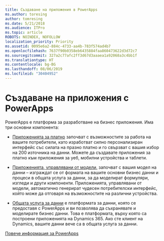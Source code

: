 ```yaml
---
title: Създаване на приложения в PowerApps
ms.author: toresing
author: tomresing
ms.date: 5/21/2018
ms.audience: ITPro
ms.topic: article
ROBOTS: NOINDEX, NOFOLLOW
localization_priority: Priority
ms.assetid: 0095e6a2-884c-4733-aa4b-783f574ad4b7
ms.openlocfilehash: 7637f90b0358eb6435884faa860473622d3d72c7
ms.sourcegitcommit: 327a2c77afc2ff3d67d3aaaea1a92068a3c4bb1f
ms.translationtype: HT
ms.contentlocale: bg-BG
ms.lasthandoff: 08/06/2019
ms.locfileid: "30404952"
---
```

# <a name="create-apps-with-powerapps"></a>Създаване на приложения с PowerApps

PowerApps е платформа за разработване на бизнес приложения. Има три основни компонента: 
  
- [Приложенията за платно](https://go.microsoft.com/fwlink/?linkid=874495) започват с възможностите за работа на вашите потребители, като изработват силно персонализиран интерфейс със силата на празно платно и го свързват с вашия избор на 200 източника на данни. Можете да създавате приложения за платно към приложения за уеб, мобилни устройства и таблети. 
    
- [Приложенията, управлявани от модели,](https://go.microsoft.com/fwlink/?linkid=874496) започват с вашия модел на данни – изграждат се от формата на вашите основни бизнес данни и процеси в общата услуга за данни, за да моделират формуляри, изгледи и други компоненти. Приложенията, управлявани от модели, автоматично генерират чудесен потребителски интерфейс, който може да отговаря на възможностите на различни устройства. 
    
- [Общата услуга за данни](https://go.microsoft.com/fwlink/?linkid=874497) е платформата за данни, която се предоставя с PowerApps и ви позволява да съхранявате и моделирате бизнес данни. Това е платформата, върху която са построени приложенията на Dynamics 365. Ако сте клиент на Dynamics, вашите данни вече са в общата услуга за данни. 
    
[Повече информация за PowerApps](https://go.microsoft.com/fwlink/?linkid=874498)
  


